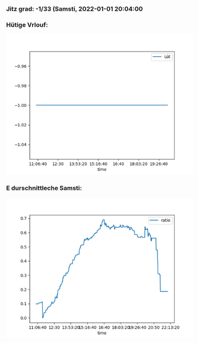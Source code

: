 ### Jitz grad: -1/33 (Samsti, 2022-01-01 20:04:00

### Hütige Vrlouf:
![Graph](Today.png)

### E durschnittleche Samsti:
![Graph](Samsti.png)